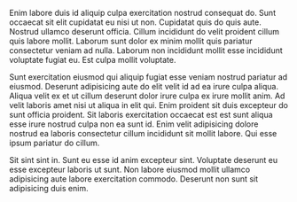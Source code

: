 Enim labore duis id aliquip culpa exercitation nostrud consequat do. Sunt occaecat sit elit cupidatat eu nisi ut non. Cupidatat quis do quis aute. Nostrud ullamco deserunt officia. Cillum incididunt do velit proident cillum quis labore mollit. Laborum sunt dolor ex minim mollit quis pariatur consectetur veniam ad nulla. Laborum non incididunt mollit esse incididunt voluptate fugiat eu. Est culpa mollit voluptate.

Sunt exercitation eiusmod qui aliquip fugiat esse veniam nostrud pariatur ad eiusmod. Deserunt adipisicing aute do elit velit id ad ea irure culpa aliqua. Aliqua velit ex et ut cillum deserunt dolor irure culpa ex irure mollit anim. Ad velit laboris amet nisi ut aliqua in elit qui. Enim proident sit duis excepteur do sunt officia proident. Sit laboris exercitation occaecat est est sunt aliqua esse irure nostrud culpa non ea sunt id. Enim velit adipisicing dolore nostrud ea laboris consectetur cillum incididunt sit mollit labore. Qui esse ipsum pariatur do cillum.

Sit sint sint in. Sunt eu esse id anim excepteur sint. Voluptate deserunt eu esse excepteur laboris ut sunt. Non labore eiusmod mollit ullamco adipisicing aute labore exercitation commodo. Deserunt non sunt sit adipisicing duis enim.
